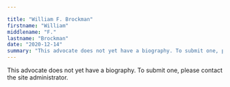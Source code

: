 ```yaml
---

title: "William F. Brockman"
firstname: "William"
middlename: "F."
lastname: "Brockman"
date: "2020-12-14"
summary: "This advocate does not yet have a biography. To submit one, please contact the site administrator."
---
```

This advocate does not yet have a biography. To submit one, please contact the site administrator.

